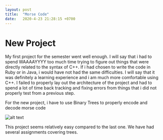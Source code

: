 ```yaml
---
layout: post
title:  "Morse Code"
date:   2020-4-23 21:28:15 +0700
---
```


# New Project

My first project for the semester went well enough. I will say that i had to spend WAAAAYYYY too much time trying to figure out things that were directly related to the syntax of C++. If i had chosen to write the code in Ruby or in Java, i would have not had the same difficulties. I will say that it was definitely a learning experience and i am much more comfortable using C++. I failed to properly lay out the architecture of the project and had to spend a lot of time back tracking and fixing errors from things that i did not properly test from a previous step.


For the new project, i have to use Binary Trees to properly encode and decode morse code

![alt text](
https://upload.wikimedia.org/wikipedia/commons/thumb/1/19/Morse-code-tree.svg/320px-Morse-code-tree.svg.png)

This project seems relatively easy compared to the last one. We have had several assignments covering trees. 
